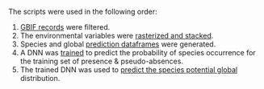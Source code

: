 The scripts were used in the following order:

1. [GBIF records](1.Filter_GBIF_records_from_SQL_database.ipynb) were filtered. 
2. The environmental variables were [rasterized and stacked](2.Environmental_raster_layers.ipynb).
2. Species and global [prediction dataframes](3.Create_species_and_global_prediction_dataframes.ipynb) were generated.
4. A DNN was [trained](4.Train_DNN.ipynb) to predict the probability of species occurrence for the training set of presence \& pseudo-absences.
5. The trained DNN was used to [predict the species potential global](5.Global_predictions_trained_DNN.ipynb) distribution. 
